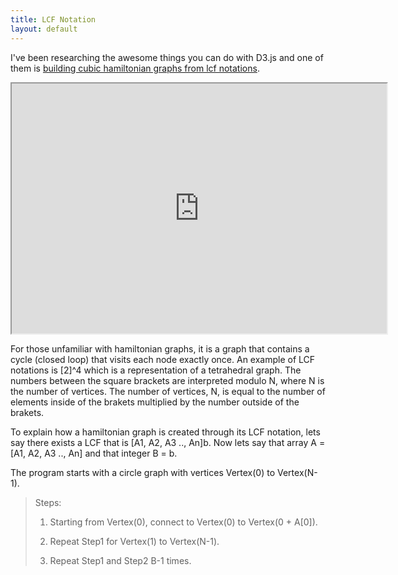 ```yaml
---
title: LCF Notation
layout: default
---
```


I've been researching the awesome things you can do with D3.js and one of them is [building cubic hamiltonian graphs from lcf notations](http://christophermanning.org/projects/building-cubic-hamiltonian-graphs-from-lcf-notation/).

<iframe src="http://christophermanning.org/gists/1703449/#/[4]8/0/0"scrolling="no" width="600" height="400"></iframe>

For those unfamiliar with hamiltonian graphs, it is a graph that contains a cycle (closed loop) that visits each node exactly once. An example of LCF notations is [2]\^4 which is a representation of a tetrahedral graph. The numbers between the square brackets are interpreted modulo N, where N is the number of vertices. The number of vertices, N, is equal to the number of elements inside of the brakets multiplied by the number outside of the brakets.

To explain how a hamiltonian graph is created through its LCF notation, lets say there exists a LCF that is [A1, A2, A3 .., An]b. Now lets say that array A = [A1, A2, A3 .., An] and that integer B = b.

The program starts with a circle graph with vertices Vertex(0) to Vertex(N-1).

> Steps:
>
> 1) Starting from Vertex(0), connect to Vertex(0) to Vertex(0 + A[0]).
>
> 2) Repeat Step1 for Vertex(1) to Vertex(N-1).
>
> 3) Repeat Step1 and Step2 B-1 times.